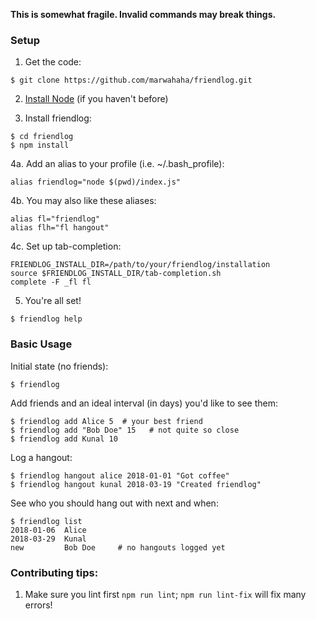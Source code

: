 **This is somewhat fragile. Invalid commands may break things.**

### Setup

1. Get the code:
```
$ git clone https://github.com/marwahaha/friendlog.git
```

2. [Install Node](https://nodejs.org/en/download/package-manager/) (if you haven't before)

3. Install friendlog:
```
$ cd friendlog
$ npm install
```

4a. Add an alias to your profile (i.e. ~/.bash_profile):
```
alias friendlog="node $(pwd)/index.js"
```

4b. You may also like these aliases:
```
alias fl="friendlog"
alias flh="fl hangout"
```

4c. Set up tab-completion:
```
FRIENDLOG_INSTALL_DIR=/path/to/your/friendlog/installation
source $FRIENDLOG_INSTALL_DIR/tab-completion.sh
complete -F _fl fl
```

5. You're all set!
```
$ friendlog help
```

### Basic Usage

Initial state (no friends):
```
$ friendlog
```

Add friends and an ideal interval (in days) you'd like to see them:
```
$ friendlog add Alice 5  # your best friend
$ friendlog add "Bob Doe" 15   # not quite so close
$ friendlog add Kunal 10
```

Log a hangout:
```
$ friendlog hangout alice 2018-01-01 "Got coffee"
$ friendlog hangout kunal 2018-03-19 "Created friendlog"
```

See who you should hang out with next and when:
```
$ friendlog list
2018-01-06  Alice
2018-03-29  Kunal
new         Bob Doe     # no hangouts logged yet
```

### Contributing tips:
1. Make sure you lint first `npm run lint`; `npm run lint-fix` will fix many errors!
